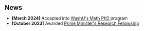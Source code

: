 <h1 id="news"></h1>

<h2 style="margin: 60px 0px 10px;">News</h2>
<ul>

<li><strong>[March 2024]</strong> Accepted into <a href ="https://math.wustl.edu/graduate">WashU's Math PhD </a> program </li>
<li><strong>[October 2023]</strong> Awarded <a href ="https://www.pmrf.in">Prime Minister's Research Fellowship</a></li> 

</ul>
